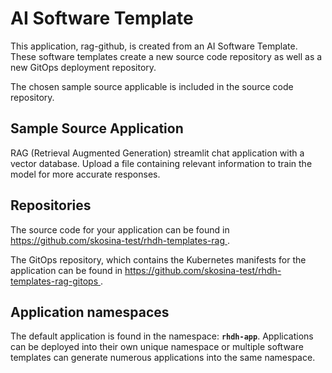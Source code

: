 # AI Software Template

This application, rag-github, is created from an AI Software Template. These software templates create a new source code repository as well as a new GitOps deployment repository.

The chosen sample source applicable is included in the source code repository.

## Sample Source Application

RAG (Retrieval Augmented Generation) streamlit chat application with a vector database. Upload a file containing relevant information to train the model for more accurate responses.

## Repositories

The source code for your application can be found in [https://github.com/skosina-test/rhdh-templates-rag ](https://github.com/skosina-test/rhdh-templates-rag ).
 
The GitOps repository, which contains the Kubernetes manifests for the application can be found in 
[https://github.com/skosina-test/rhdh-templates-rag-gitops ](https://github.com/skosina-test/rhdh-templates-rag-gitops ). 

## Application namespaces 

The default application is found in the namespace: **`rhdh-app`**. Applications can be deployed into their own unique namespace or multiple software templates can generate numerous applications into the same namespace.